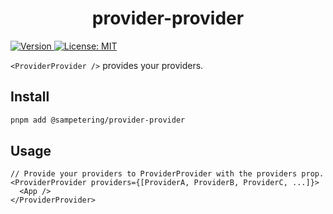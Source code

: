 <h1 align="center">provider-provider</h1>
<p>
  <a href="https://www.npmjs.com/package/@sampetering/provider-provider" target="_blank">
    <img alt="Version" src="https://img.shields.io/npm/v/@sampetering/provider-provider.svg">
  </a>
  <a href="#" target="_blank">
    <img alt="License: MIT" src="https://img.shields.io/badge/License-MIT-yellow.svg" />
  </a>
</p>

`<ProviderProvider />` provides your providers.

## Install

```sh
pnpm add @sampetering/provider-provider
```

## Usage

```
// Provide your providers to ProviderProvider with the providers prop.
<ProviderProvider providers={[ProviderA, ProviderB, ProviderC, ...]}>
  <App />
</ProviderProvider>
```
